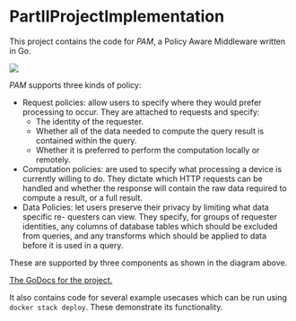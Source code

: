 # PartIIProjectImplementation
This project contains the code for *PAM*, a Policy Aware Middleware written in Go.

![](https://i.ibb.co/71GnJDR/PAM.png)

*PAM* supports three kinds of policy:
- Request policies: allow users to specify where they would prefer processing to
occur. They are attached to requests and specify:
  - The identity of the requester.
  - Whether all of the data needed to compute the query result is contained within
the query.
  - Whether it is preferred to perform the computation locally or remotely.
- Computation policies: are used to specify what processing a device is currently
willing to do. They dictate which HTTP requests can be handled and whether the
response will contain the raw data required to compute a result, or a full result.
- Data Policies: let users preserve their privacy by limiting what data specific re-
questers can view. They specify, for groups of requester identities, any columns of
database tables which should be excluded from queries, and any transforms which
should be applied to data before it is used in a query.

These are supported by three components as shown in the diagram above.

[The GoDocs for the project.](https://godoc.org/github.com/JacobMoxham/PartIIProjectImplementation/middleware)

It also contains code for several example usecases which can be run using `docker stack deploy`. These demonstrate its functionality.
